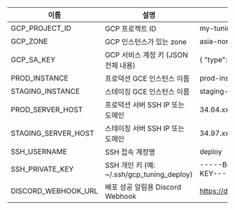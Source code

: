 | **이름** | **설명** | **예시** |
| --- | --- | --- |
| GCP_PROJECT_ID | GCP 프로젝트 ID | my-tuning-project-12345 |
| GCP_ZONE | GCP 인스턴스가 있는 zone | asia-northeast3-a |
| GCP_SA_KEY | GCP 서비스 계정 키 (JSON 전체 내용) | { "type": "service_account", ... } |
| PROD_INSTANCE | 프로덕션 GCE 인스턴스 이름 | prod-instance |
| STAGING_INSTANCE | 스테이징 GCE 인스턴스 이름 | staging-instance |
| PROD_SERVER_HOST | 프로덕션 서버 SSH IP 또는 도메인 | 34.64.xxx.xxx |
| STAGING_SERVER_HOST | 스테이징 서버 SSH IP 또는 도메인 | 34.97.xxx.xxx |
| SSH_USERNAME | SSH 접속 계정명 | deploy |
| SSH_PRIVATE_KEY | SSH 개인 키 (예: ~/.ssh/gcp_tuning_deploy) | -----BEGIN OPENSSH PRIVATE KEY----- ... |
| DISCORD_WEBHOOK_URL | 배포 성공 알림용 Discord Webhook | https://discord.com/api/webhooks/... |